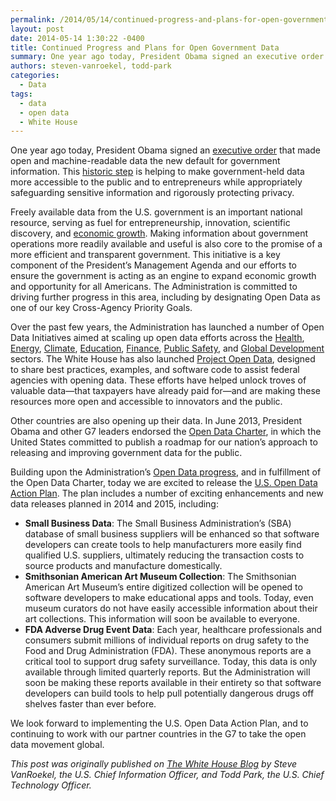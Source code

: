 ```yaml
---
permalink: /2014/05/14/continued-progress-and-plans-for-open-government-data/
layout: post
date: 2014-05-14 1:30:22 -0400
title: Continued Progress and Plans for Open Government Data
summary: One year ago today, President Obama signed an executive order that made open and machine-readable data the new default for government information. This historic step is helping to make government-held data more accessible to the public and to entrepreneurs while appropriately safeguarding sensitive information and rigorously protecting privacy. Freely available data from the U.S. government
authors: steven-vanroekel, todd-park
categories:
  - Data
tags:
  - data
  - open data
  - White House
---
```


One year ago today, President Obama signed an [executive order](http://www.whitehouse.gov/the-press-office/2013/05/09/executive-order-making-open-and-machine-readable-new-default-government-) that made open and machine-readable data the new default for government information. This [historic step](http://www.whitehouse.gov/the-press-office/2013/05/09/obama-administration-releases-historic-open-data-rules-enhance-governmen) is helping to make government-held data more accessible to the public and to entrepreneurs while appropriately safeguarding sensitive information and rigorously protecting privacy.

Freely available data from the U.S. government is an important national resource, serving as fuel for entrepreneurship, innovation, scientific discovery, and [economic growth](http://www.whitehouse.gov/blog/2014/04/08/impact-open-data). Making information about government operations more readily available and useful is also core to the promise of a more efficient and transparent government. This initiative is a key component of the President’s Management Agenda and our efforts to ensure the government is acting as an engine to expand economic growth and opportunity for all Americans. The Administration is committed to driving further progress in this area, including by designating Open Data as one of our key Cross-Agency Priority Goals.

Over the past few years, the Administration has launched a number of Open Data Initiatives aimed at scaling up open data efforts across the [Health](http://www.whitehouse.gov/sites/default/files/microsites/ostp/2013opendata.pdf), [Energy](http://www.whitehouse.gov/sites/default/files/microsites/ostp/2013opendata.pdf), [Climate](http://www.whitehouse.gov/sites/default/files/microsites/ostp/2013opendata.pdf), [Education](http://www.whitehouse.gov/sites/default/files/microsites/ostp/2013opendata.pdf), [Finance](http://www.whitehouse.gov/sites/default/files/microsites/ostp/2013opendata.pdf), [Public Safety](http://www.whitehouse.gov/sites/default/files/microsites/ostp/2013opendata.pdf), and [Global Development](http://www.whitehouse.gov/sites/default/files/microsites/ostp/2013opendata.pdf) sectors. The White House has also launched [Project Open Data](http://www.whitehouse.gov/blog/2013/05/16/introducing-project-open-data), designed to share best practices, examples, and software code to assist federal agencies with opening data. These efforts have helped unlock troves of valuable data—that taxpayers have already paid for—and are making these resources more open and accessible to innovators and the public.

Other countries are also opening up their data. In June 2013, President Obama and other G7 leaders endorsed the [Open Data Charter](https://www.gov.uk/government/publications/open-data-charter), in which the United States committed to publish a roadmap for our nation’s approach to releasing and improving government data for the public.

Building upon the Administration’s [Open Data progress](http://www.whitehouse.gov/blog/2013/12/09/open-data-round), and in fulfillment of the Open Data Charter, today we are excited to release the [U.S. Open Data Action Plan](http://www.whitehouse.gov/sites/default/files/microsites/ostp/us_open_data_action_plan.pdf). The plan includes a number of exciting enhancements and new data releases planned in 2014 and 2015, including:

  * **Small Business Data**: The Small Business Administration’s (SBA) database of small business suppliers will be enhanced so that software developers can create tools to help manufacturers more easily find qualified U.S. suppliers, ultimately reducing the transaction costs to source products and manufacture domestically.
  * **Smithsonian American Art Museum Collection**: The Smithsonian American Art Museum’s entire digitized collection will be opened to software developers to make educational apps and tools. Today, even museum curators do not have easily accessible information about their art collections. This information will soon be available to everyone.
  * **FDA Adverse Drug Event Data**: Each year, healthcare professionals and consumers submit millions of individual reports on drug safety to the Food and Drug Administration (FDA). These anonymous reports are a critical tool to support drug safety surveillance. Today, this data is only available through limited quarterly reports. But the Administration will soon be making these reports available in their entirety so that software developers can build tools to help pull potentially dangerous drugs off shelves faster than ever before.

We look forward to implementing the U.S. Open Data Action Plan, and to continuing to work with our partner countries in the G7 to take the open data movement global.

_This post was originally published on [The White House Blog](http://www.whitehouse.gov/blog/) by Steve VanRoekel, the U.S. Chief Information Officer, and Todd Park, the U.S. Chief Technology Officer._